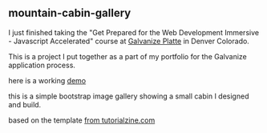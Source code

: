 ## mountain-cabin-gallery

I just finished taking the "Get Prepared for the Web Development Immersive - Javascript Accelerated" course at [Galvanize Platte](https://www.galvanize.com/denver-platte/campus "Galvanize Platte 1644 Platte St. Denver, Co. 80202") in Denver Colorado.

This is a project I put together as a part of my portfolio for the Galvanize application process.

here is a working [demo](http://jmh-galvanize-portfolio-2.surge.sh/)

this is a simple bootstrap image gallery showing a small cabin I designed and build.

based on the template [from tutorialzine.com](https://tutorialzine.com/2017/02/freebie-4-bootstrap-galleries)
